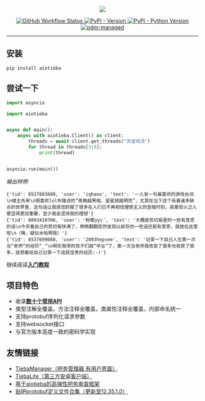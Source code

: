 <p align="center">
<a href="https://socialify.git.ci">
    <img src="https://user-images.githubusercontent.com/48282276/217530379-1348f7c5-7056-48f4-8c64-1c74caf5497c.svg">
</a>
</p>

<div align="center">
<p>
<a href="https://github.com/Starry-OvO/aiotieba/actions">
    <img src="https://img.shields.io/github/actions/workflow/status/Starry-OvO/aiotieba/CI.yml?branch=develop&label=CI&logo=github&style=flat-square" alt="GitHub Workflow Status">
</a>
<a href="https://pypi.org/project/aiotieba">
    <img src="https://img.shields.io/pypi/v/aiotieba?color=g&style=flat-square" alt="PyPI - Version">
</a>
<a href="https://pypi.org/project/aiotieba">
    <img src="https://img.shields.io/pypi/pyversions/aiotieba?style=flat-square" alt="PyPI - Python Version">
</a>
</a>
<a href="https://pdm.fming.dev">
    <img src="https://img.shields.io/badge/pdm-managed-blueviolet?style=flat-square" alt="pdm-managed">
</a>
</p>
</div>

---

## 安装

```shell
pip install aiotieba
```

## 尝试一下

```python
import asyncio

import aiotieba


async def main():
    async with aiotieba.Client() as client:
        threads = await client.get_threads("天堂鸡汤")
        for thread in threads[3:6]:
            print(thread)


asyncio.run(main())
```

*输出样例*

```log
{'tid': 8537603600, 'user': 'iqhaoo', 'text': '一人发一句最喜欢的游戏台词\n楼主先来\n很喜欢lol布隆说的“夜晚越黑暗，星星就越明亮”，尤其在当下这个有着诸多缺点的世界里，这句话让我感觉舒服了很多在人们已不再相信理想主义的至暗时刻，高擎炬火之人便显得更加重要，至少我会坚持我的理想'}
{'tid': 8093410706, 'user': '粉樱yyc', 'text': '大概是剪切板里的一些有意思的话\n今天看自己的剪切板快满了，稍微翻翻突然发现以前存的一些话还挺有意思，就放在这里啦\n（咦，疑似水帖啊我）'}
{'tid': 8537699088, 'user': '2003hepsee', 'text': '记录一下自己人生第一次当“老师”的经历^_^\n明天我带的孩子们就“毕业”了，第一次当老师我改变了很多也收获了很多，就想着给自己记录一下这段宝贵的经历:-)'}
```

继续阅读[**入门教程**](https://aiotieba.cc/tutorial/start)

## 项目特色

+ 收录[**数十个常用API**](https://github.com/Starry-OvO/aiotieba/tree/develop/aiotieba/api)
+ 类型注解全覆盖，方法注释全覆盖，类属性注释全覆盖，内部命名统一
+ 支持protobuf序列化请求参数
+ 支持websocket接口
+ 与官方版本高度一致的密码学实现

## 友情链接

+ [TiebaManager（吧务管理器 有用户界面）](https://github.com/dog194/TiebaManager)
+ [TiebaLite（第三方安卓客户端）](https://github.com/HuanCheng65/TiebaLite/tree/4.0-dev)
+ [基于aiotieba的高弹性吧务审查框架](https://github.com/Starry-OvO/aiotieba-reviewer)
+ [贴吧protobuf定义文件合集（更新至12.35.1.0）](https://github.com/n0099/tbclient.protobuf)
